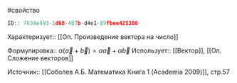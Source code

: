 #свойство

```javascript
ID:: 7634e493-1d68-407b-d4e1-89fbee425386
```

Характеризует:: [[Оп. Произведение вектора на число]]

Формулировка:: $\alpha(\vec{a}+\vec{b})=\alpha\vec{a}+\alpha\vec{b}$ 
Использует:: [[Вектор]], [[Оп. Сложение векторов]]

Источник:: [[Соболев А.Б. Математика Книга 1 (Academia 2009)]], стр.57
